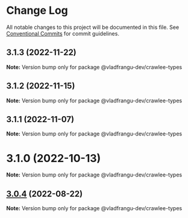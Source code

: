 # Change Log

All notable changes to this project will be documented in this file.
See [Conventional Commits](https://conventionalcommits.org) for commit guidelines.

## 3.1.3 (2022-11-22)

**Note:** Version bump only for package @vladfrangu-dev/crawlee-types





## 3.1.2 (2022-11-15)

**Note:** Version bump only for package @vladfrangu-dev/crawlee-types





## 3.1.1 (2022-11-07)

**Note:** Version bump only for package @vladfrangu-dev/crawlee-types





# 3.1.0 (2022-10-13)

**Note:** Version bump only for package @vladfrangu-dev/crawlee-types





## [3.0.4](https://github.com/apify/crawlee/compare/v3.0.3...v3.0.4) (2022-08-22)

**Note:** Version bump only for package @vladfrangu-dev/crawlee-types
